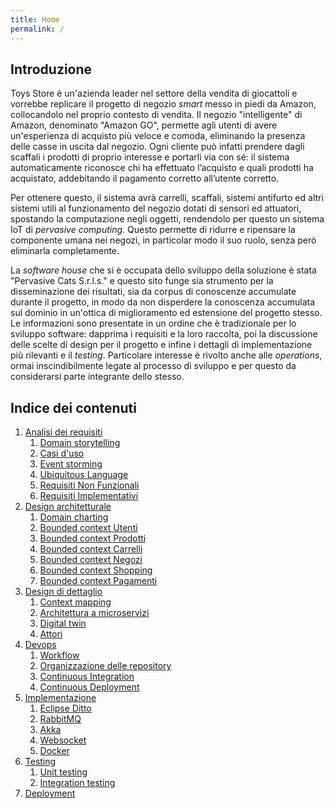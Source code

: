 ```yaml
---
title: Home
permalink: /
---
```


## Introduzione

Toys Store è un'azienda leader nel settore della vendita di giocattoli e vorrebbe replicare il progetto di negozio _smart_ messo
in piedi da Amazon, collocandolo nel proprio contesto di vendita. Il negozio "intelligente" di Amazon, denominato "Amazon
GO", permette agli utenti di avere un'esperienza di acquisto più veloce e comoda, eliminando la presenza delle casse in uscita dal
negozio. Ogni cliente può infatti prendere dagli scaffali i prodotti di proprio interesse e portarli via con sé: il sistema
automaticamente riconosce chi ha effettuato l’acquisto e quali prodotti ha acquistato, addebitando il pagamento corretto
all’utente corretto.

Per ottenere questo, il sistema avrà carrelli, scaffali, sistemi antifurto ed altri sistemi utili al funzionamento del negozio
dotati di sensori ed attuatori, spostando la computazione negli oggetti, rendendolo per questo un sistema IoT di _pervasive computing_.
Questo permette di ridurre e ripensare la componente umana nei negozi, in particolar modo il suo ruolo, senza però eliminarla
completamente.

La _software house_ che si è occupata dello sviluppo della soluzione è stata "Pervasive Cats S.r.l.s." e questo sito funge sia
strumento per la disseminazione dei risultati, sia da corpus di conoscenze accumulate durante il progetto, in modo da non disperdere
la conoscenza accumulata sul dominio in un'ottica di miglioramento ed estensione del progetto stesso. Le informazioni sono presentate
in un ordine che è tradizionale per lo sviluppo software: dapprima i requisiti e la loro raccolta, poi la discussione delle scelte
di design per il progetto e infine i dettagli di implementazione più rilevanti e il _testing_. Particolare interesse è rivolto
anche alle _operations_, ormai inscindibilmente legate al processo di sviluppo e per questo da considerarsi parte integrante dello
stesso.

## Indice dei contenuti

1. [Analisi dei requisiti](/toys-store/requirements)
    1. [Domain storytelling](/toys-store/requirements#domain-storytelling)
    2. [Casi d'uso](/toys-store/requirements#casi-duso)
    3. [Event storming](/toys-store/requirements#event-storming)
    4. [Ubiquitous Language](/toys-store/requirements#ubiquitous-language)
    5. [Requisiti Non Funzionali](/toys-store/requirements#requisiti-non-funzionali)
    6. [Requisiti Implementativi](/toys-store/requirements#requisiti-implementativi)
2. [Design architetturale](/toys-store/architectural_design)
    1. [Domain charting](/toys-store/architectural_design#bounded-context-utenti)
    2. [Bounded context Utenti](/toys-store/architectural_design#bounded-context-utenti)
    3. [Bounded context Prodotti](/toys-store/architectural_design#bounded-context-prodotti)
    4. [Bounded context Carrelli](/toys-store/architectural_design#bounded-context-carrelli)
    5. [Bounded context Negozi](/toys-store/architectural_design#bounded-context-negozi)
    6. [Bounded context Shopping](/toys-store/architectural_design#bounded-context-shopping)
    7. [Bounded context Pagamenti](/toys-store/detaiarchitectural_designled_design#bounded-context-pagamenti)
3. [Design di dettaglio](/toys-store/detailed_design)
    1. [Context mapping](/toys-store/detailed_design#context-mapping)
    2. [Architettura a microservizi](/toys-store/detailed_design#architettura-a-microservizi)
    3. [Digital twin](/toys-store/detailed_design#digital-twin)
    4. [Attori](/toys-store/detailed_design#attori)
4. [Devops](/toys-store/devops)
    1. [Workflow](/toys-store/devops#workflow)
    2. [Organizzazione delle repository](/toys-store/devops#organizzazione-delle-repository)
    3. [Continuous Integration](/toys-store/devops#continuous-integration)
    4. [Continuous Deployment](/toys-store/devops#continuous-deployment)
5. [Implementazione](/toys-store/implementation)
    1. [Eclipse Ditto](/toys-store/implementation#eclipse-ditto)
    2. [RabbitMQ](/toys-store/implementation#rabbitmq)
    3. [Akka](/toys-store/implementation#akka)
    4. [Websocket](/toys-store/implementation#websocket)
    5. [Docker](/toys-store/implementation#docker)
6. [Testing](/toys-store/testing)
    1. [Unit testing](/toys-store/testing#unit-testing)
    2. [Integration testing](/toys-store/testing#integration-testing)
7. [Deployment](/toys-store/deployment)
